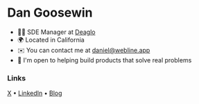 Dan Goosewin
===============================

* 🧑‍💻 SDE Manager at [Deaglo](https://deaglo.com/)
* 🌍 Located in California
* ✉️ You can contact me at [daniel@webline.app](mailto:daniel@webline.app)
* 🤝 I'm open to helping build products that solve real problems

### Links

<p align="left"> <a href="https://www.x.com/dan_goosewin" target="_blank" rel="noreferrer">X</a> • <a href="https://www.linkedin.com/in/dstolbov" target="_blank" rel="noreferrer">LinkedIn</a> • <a href="https://goosew.in" target="_blank" rel="noreferrer">Blog</a> </p>
